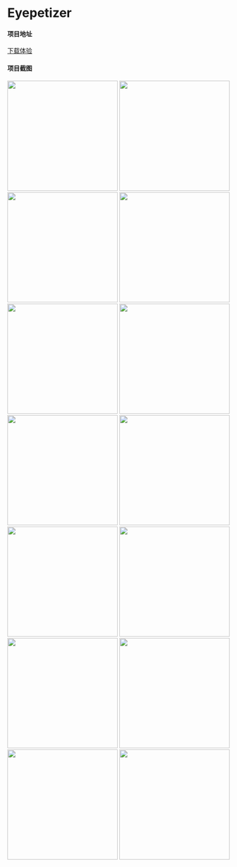 # Eyepetizer

#### 项目地址

[下载体验](https://www.pgyer.com/QDk2)
#### 项目截图

<img src="https://github.com/KK-UANG/Eyepetizer/tree/master/img/1.jpg" width="250">      
<img src="https://github.com/KK-UANG/Eyepetizer/tree/master/img/2.jpg" width="250">      
<img src="https://github.com/KK-UANG/Eyepetizer/tree/master/img/3.jpg" width="250">      
<img src="https://github.com/KK-UANG/Eyepetizer/tree/master/img/4.jpg" width="250">      
<img src="https://github.com/KK-UANG/Eyepetizer/tree/master/img/5.jpg" width="250">      
<img src="https://github.com/KK-UANG/Eyepetizer/tree/master/img/6.jpg" width="250">      
<img src="https://github.com/KK-UANG/Eyepetizer/tree/master/img/7.jpg" width="250">      
<img src="https://github.com/KK-UANG/Eyepetizer/tree/master/img/8.jpg" width="250">      
<img src="https://github.com/KK-UANG/Eyepetizer/tree/master/img/9.jpg" width="250">      
<img src="https://github.com/KK-UANG/Eyepetizer/tree/master/img/10.jpg" width="250">
<img src="https://github.com/KK-UANG/Eyepetizer/tree/master/img/11.jpg" width="250">
<img src="https://github.com/KK-UANG/Eyepetizer/tree/master/img/12.jpg" width="250">
<img src="https://github.com/KK-UANG/Eyepetizer/tree/master/img/13.jpg" width="250">
<img src="https://github.com/KK-UANG/Eyepetizer/tree/master/img/14.jpg" width="250">
